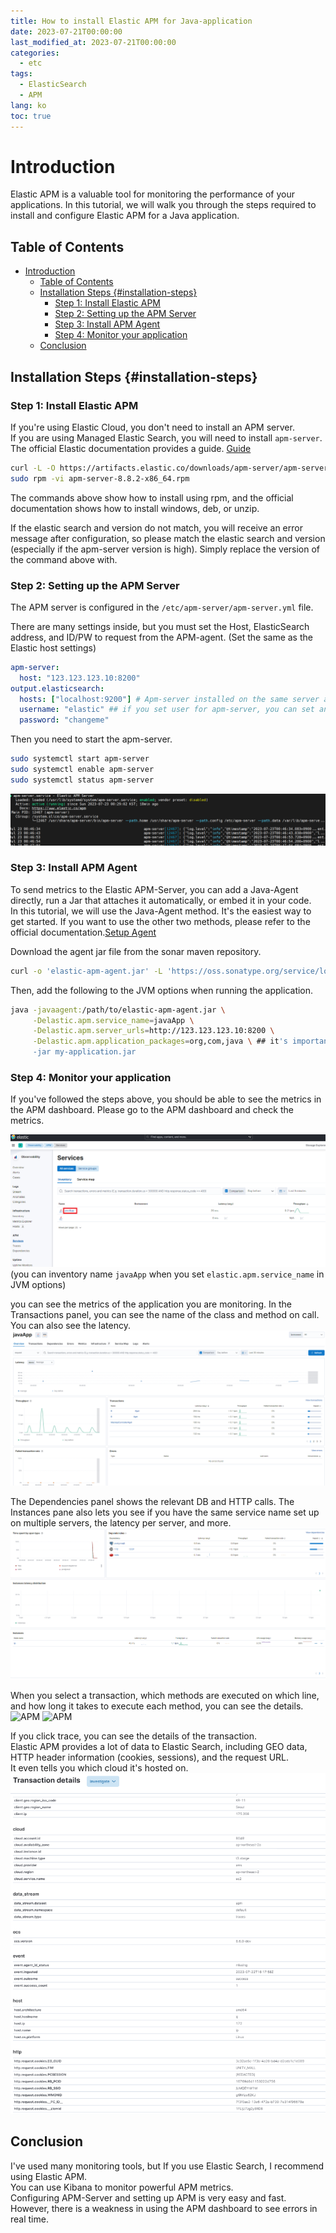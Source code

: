 ```yaml
---
title: How to install Elastic APM for Java-application
date: 2023-07-21T00:00:00
last_modified_at: 2023-07-21T00:00:00
categories:
  - etc
tags:
  - ElasticSearch
  - APM
lang: ko
toc: true  
---
```

# Introduction
Elastic APM is a valuable tool for monitoring the performance of your applications. In this tutorial, we will walk you through the steps required to install and configure Elastic APM for a Java application.

## Table of Contents
- [Introduction](#introduction)
  - [Table of Contents](#table-of-contents)
  - [Installation Steps {#installation-steps}](#installation-steps-installation-steps)
    - [Step 1: Install Elastic APM](#step-1-install-elastic-apm)
    - [Step 2: Setting up the APM Server](#step-2-setting-up-the-apm-server)
    - [Step 3: Install APM Agent](#step-3-install-apm-agent)
    - [Step 4: Monitor your application](#step-4-monitor-your-application)
  - [Conclusion](#conclusion)

## Installation Steps {#installation-steps}

### Step 1: Install Elastic APM 
If you're using Elastic Cloud, you don't need to install an APM server.  
If you are using Managed Elastic Search, you will need to install `apm-server`. The official Elastic documentation provides a guide. [Guide](https://www.elastic.co/guide/en/apm/guide/current/installing.html)

``` bash
curl -L -O https://artifacts.elastic.co/downloads/apm-server/apm-server-8.8.2-x86_64.rpm
sudo rpm -vi apm-server-8.8.2-x86_64.rpm
```  
The commands above show how to install using rpm, and the official documentation shows how to install windows, deb, or unzip.  

If the elastic search and version do not match, you will receive an error message after configuration, so please match the elastic search and version (especially if the apm-server version is high).
Simply replace the version of the command above with.


### Step 2: Setting up the APM Server
The APM server is configured in the `/etc/apm-server/apm-server.yml` file.  

There are many settings inside, but you must set the Host, ElasticSearch address, and ID/PW to request from the APM-agent. (Set the same as the Elastic host settings)  
``` yml
apm-server: 
  host: "123.123.123.10:8200"
output.elasticsearch: 
  hosts: ["localhost:9200"] # Apm-server installed on the same server as ElasticSearch
  username: "elastic" ## if you set user for apm-server, you can set another user
  password: "changeme" 
```

Then you need to start the apm-server.  
``` bash
sudo systemctl start apm-server
sudo systemctl enable apm-server
sudo systemctl status apm-server
```
![Status](../../img/230723_ElasticAPM_1.png)

### Step 3: Install APM Agent
To send metrics to the Elastic APM-Server, you can add a Java-Agent directly, run a Jar that attaches it automatically, or embed it in your code.  
In this tutorial, we will use the Java-Agent method. It's the easiest way to get started.
If you want to use the other two methods, please refer to the official documentation.[Setup Agent](https://www.elastic.co/guide/en/apm/agent/java/current/setup.html)  

Download the agent jar file from the sonar maven repository.  
``` bash
curl -o 'elastic-apm-agent.jar' -L 'https://oss.sonatype.org/service/local/artifact/maven/redirect?r=releases&g=co.elastic.apm&a=elastic-apm-agent&v=LATEST'
```  
Then, add the following to the JVM options when running the application.  

``` bash
java -javaagent:/path/to/elastic-apm-agent.jar \
     -Delastic.apm.service_name=javaApp \
     -Delastic.apm.server_urls=http://123.123.123.10:8200 \
     -Delastic.apm.application_packages=org,com,java \ ## it's important for method profiling
     -jar my-application.jar
```

### Step 4: Monitor your application
If you've followed the steps above, you should be able to see the metrics in the APM dashboard.
Please go to the APM dashboard and check the metrics.  

![APM](../../img/230723_ElasticAPM_2.png)  
(you can inventory name `javaApp` when you set `elastic.apm.service_name` in JVM options)

you can see the metrics of the application you are monitoring.
In the Transactions panel, you can see the name of the class and method on call. You can also see the latency.  
![APM](../../img/230723_ElasticAPM_3.png)

The Dependencies panel shows the relevant DB and HTTP calls.
The Instances pane also lets you see if you have the same service name set up on multiple servers, the latency per server, and more.  
![APM](../../img/230723_ElasticAPM_4.png)

When you select a transaction, which methods are executed on which line, and how long it takes to execute each method, you can see the details.
![APM](../../img/230723_ElasticAPM_5_1png)
![APM](../../img/230723_ElasticAPM_5_2png)

If you click trace, you can see the details of the transaction.  
Elastic APM provides a lot of data to Elastic Search, including GEO data, HTTP header information (cookies, sessions), and the request URL.  
It even tells you which cloud it's hosted on.
![APM](../../img/230723_ElasticAPM_6.png)

## Conclusion
I've used many monitoring tools, but If you use Elastic Search, I recommend using Elastic APM.  
You can use Kibana to monitor powerful APM metrics.  
Configuring APM-Server and setting up APM is very easy and fast.
However, there is a weakness in using the APM dashboard to see errors in real time.